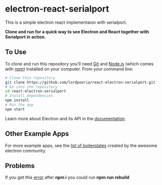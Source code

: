 # electron-react-serialport
This is a simple electron react implementaion with serialport.

**Clone and run for a quick way to see Electron and React together with Serialport in action.**

## To Use

To clone and run this repository you'll need [Git](https://git-scm.com) and [Node.js](https://nodejs.org/en/download/) (which comes with [npm](http://npmjs.com)) installed on your computer. From your command line:

```bash
# Clone this repository
git clone https://github.com/lordpooria/react-electron-serialport.git
# Go into the repository
cd react-electron-serialport
# Install dependencies
npm install
# Run the app
npm start
```

Learn more about Electron and its API in the [documentation](http://electron.atom.io/docs/).

## Other Example Apps

For more example apps, see the
[list of boilerplates](http://electron.atom.io/community/#boilerplates)
created by the awesome electron community.


## Problems
If you get this [error](https://github.com/serialport/node-serialport/issues/1910) after
**npm i** you could run **npm run rebuild**